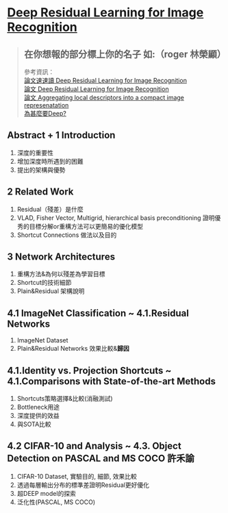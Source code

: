  # [Deep Residual Learning for Image Recognition](https://arxiv.org/pdf/1512.03385.pdf)

> ## 在你想報的部分標上你的名子 如:（roger 林榮顯）
> 參考資訊：  
> [論文速速讀 Deep Residual Learning for Image Recognition](https://meetonfriday.com/posts/7c0020de/)  
> [論文 Deep Residual Learning for Image Recognition](https://allen108108.github.io/blog/2019/10/29/[%E8%AB%96%E6%96%87]%20Deep%20Residual%20Learning%20for%20Image%20Recognition/#%E7%9B%B8%E9%97%9C%E5%B7%A5%E4%BD%9C-related-work)  
> [論文 Aggregating local descriptors into a compact image represenatation](http://mrulafi.blogspot.com/2016/03/aggregating-local-descriptors-into.html)  
> [為甚麼要Deep?](https://youtu.be/FN8jclCrqY0)
## Abstract + 1 Introduction

1. 深度的重要性
2. 增加深度時所遇到的困難
3. 提出的架構與優勢

## 2 Related Work

1. Residual（殘差）是什麼
2. VLAD, Fisher Vector, Multigrid, hierarchical basis preconditioning 證明優秀的目標分解or重構方法可以更簡易的優化模型
3. Shortcut Connections 做法以及目的

## 3 Network Architectures

1. 重構方法&為何以殘差為學習目標
2. Shortcut的技術細節
3. Plain&Residual 架構說明

## 4.1 ImageNet Classification ~ 4.1.Residual Networks

1. ImageNet Dataset
2. Plain&Residual Networks 效果比較&**歸因**

## 4.1.Identity vs. Projection Shortcuts ~ 4.1.Comparisons with State-of-the-art Methods

1. Shortcuts策略選擇&比較(消融測試)
2. Bottleneck用途
3. 深度提供的效益
4. 與SOTA比較

## 4.2 CIFAR-10 and Analysis ~ 4.3. Object Detection on PASCAL and MS COCO  許禾諭

1. CIFAR-10 Dataset, 實驗目的, 細節, 效果比較
2. 透過每層輸出分布的標準差證明Residual更好優化
3. 超DEEP model的探索
4. 泛化性(PASCAL, MS COCO)
